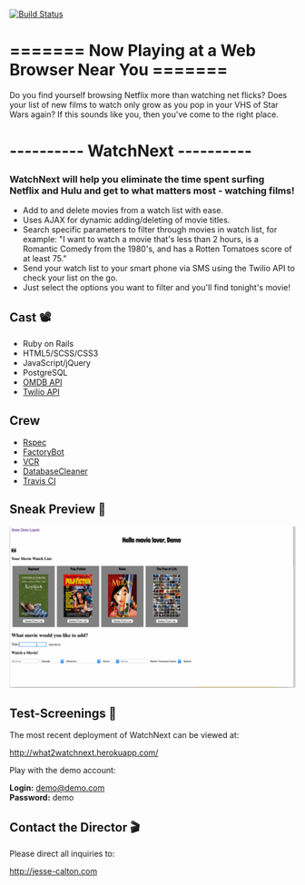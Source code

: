 [![Build Status](https://travis-ci.org/jessecalton/WatchNext.svg?branch=master)](https://travis-ci.org/jessecalton/WatchNext)

# ======= Now Playing at a Web Browser Near You =======

Do you find yourself browsing Netflix more than watching net flicks? Does your list of new films to watch only grow as you pop in your VHS of Star Wars again? If this sounds like you, then you've come to the right place.

# ---------- WatchNext ---------- 

### WatchNext will help you eliminate the time spent surfing Netflix and Hulu and get to what matters most - watching films! 

* Add to and delete movies from a watch list with ease.
* Uses AJAX for dynamic adding/deleting of movie titles.
* Search specific parameters to filter through movies in watch list, for example: "I want to watch a movie that's less than 2 hours, is a Romantic Comedy from the 1980's, and has a Rotten Tomatoes score of at least 75."
* Send your watch list to your smart phone via SMS using the Twilio API to check your list on the go.
* Just select the options you want to filter and you'll find tonight's movie!

## Cast 📽️

* Ruby on Rails
* HTML5/SCSS/CSS3
* JavaScript/jQuery
* PostgreSQL
* [OMDB API](http://www.omdbapi.com)
* [Twilio API](https://www.twilio.com)

## Crew

* [Rspec](https://github.com/rspec/rspec-rails)
* [FactoryBot](https://github.com/thoughtbot/factory_bot_rails)
* [VCR](https://github.com/vcr/vcr)
* [DatabaseCleaner](https://github.com/DatabaseCleaner/database_cleaner)
* [Travis CI](https://github.com/travis-ci/travis.rb)

## Sneak Preview 🍿

![Demo](watch-next-demo.gif)

## Test-Screenings 📼

The most recent deployment of WatchNext can be viewed at:

<http://what2watchnext.herokuapp.com/>

Play with the demo account:

  **Login:** demo@demo.com <br>
  **Password:** demo

## Contact the Director 🎬

Please direct all inquiries to: 

<http://jesse-calton.com>
